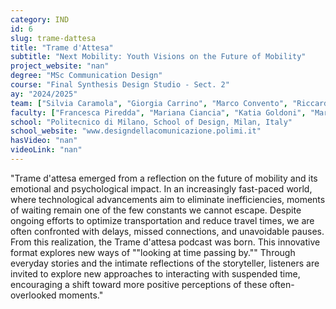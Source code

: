 ```yaml
---
category: IND
id: 6
slug: trame-dattesa
title: "Trame d'Attesa"
subtitle: "Next Mobility: Youth Visions on the Future of Mobility"
project_website: "nan"
degree: "MSc Communication Design"
course: "Final Synthesis Design Studio - Sect. 2"
ay: "2024/2025"
team: ["Silvia Caramola", "Giorgia Carrino", "Marco Convento", "Riccardo Daminato", "Carla Dinolfo", "Matteo Semeraro"]
faculty: ["Francesca Piredda", "Mariana Ciancia", "Katia Goldoni", "Marco Ronchi"]
school: "Politecnico di Milano, School of Design, Milan, Italy"
school_website: "www.designdellacomunicazione.polimi.it"
hasVideo: "nan"
videoLink: "nan"
---
```


"Trame d'attesa emerged from a reflection on the future of mobility and its emotional and psychological impact. In an increasingly fast-paced world, where technological advancements aim to eliminate inefficiencies, moments of waiting remain one of the few constants we cannot escape. Despite ongoing efforts to optimize transportation and reduce travel times, we are often confronted with delays, missed connections, and unavoidable pauses. From this realization, the Trame d'attesa podcast was born. This innovative format explores new ways of ""looking at time passing by."" Through everyday stories and the intimate reflections of the storyteller, listeners are invited to explore new approaches to interacting with suspended time, encouraging a shift toward more positive perceptions of these often-overlooked moments."
